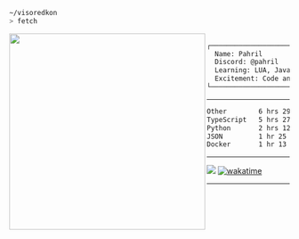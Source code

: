 ```sh
~/visoredkon
> fetch
```

<img align="left" src="https://github.com/visoredkon.png" width="352" />

```bat
                        USER: pahril@github
┌───────────────────────────────────────────────────────────┐
  Name: Pahril
  Discord: @pahril
  Learning: LUA, Javascript, Python, Java, WebDev
  Excitement: Code and everything related to technology
└───────────────────────────────────────────────────────────┘
```
-------

<!--START_SECTION:waka-->

```txt
Other        6 hrs 29 mins   #########----------------   34.03 %
TypeScript   5 hrs 27 mins   #######------------------   28.61 %
Python       2 hrs 12 mins   ###----------------------   11.58 %
JSON         1 hr 25 mins    ##-----------------------   07.47 %
Docker       1 hr 13 mins    ##-----------------------   06.44 %
```

<!--END_SECTION:waka-->

-------

![](https://komarev.com/ghpvc/?username=visoredkon&label=Profile+views+since+May+10,+2023)
[![wakatime](https://wakatime.com/badge/user/278a26e7-b681-4754-bc4a-49c10c3fdef6.svg)](https://wakatime.com/@278a26e7-b681-4754-bc4a-49c10c3fdef6)
*************
